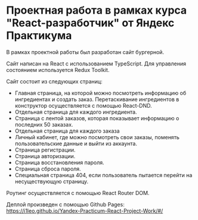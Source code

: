 # Проектная работа в рамках курса "React-разработчик" от Яндекс Практикума

В рамках проектной работы был разработан сайт бургерной.

Сайт написан на React с использованием TypeScript. Для управления состоянием используется Redux Toolkit.

Сайт состоит из следующих страниц:
- Главная страница, на которой можно посмотреть информацию об ингредиентах и создать заказ. Перетаскивание ингредиентов в конструктор осуществляется с помощью React-DND.
- Отдельная страница для каждого ингредиента.
- Страница с лентой заказов, которая показывает информацию о последних 50 заказах.
- Отдельная страница для каждого заказа
- Личный кабинет, где можно посмотреть свои заказы, поменять пользовательские данные и выйти из аккаунта.
- Страница регистрации.
- Страница авторизации.
- Страница восстановления пароля.
- Страница сброса пароля.
- Специальная страница 404, если пользователь пытается перейти на несуществующую страницу.

Роутинг осуществляется с помощью React Router DOM.

Деплой произведен с помощью Github Pages: https://i1leo.github.io/Yandex-Practicum-React-Project-Work/#/